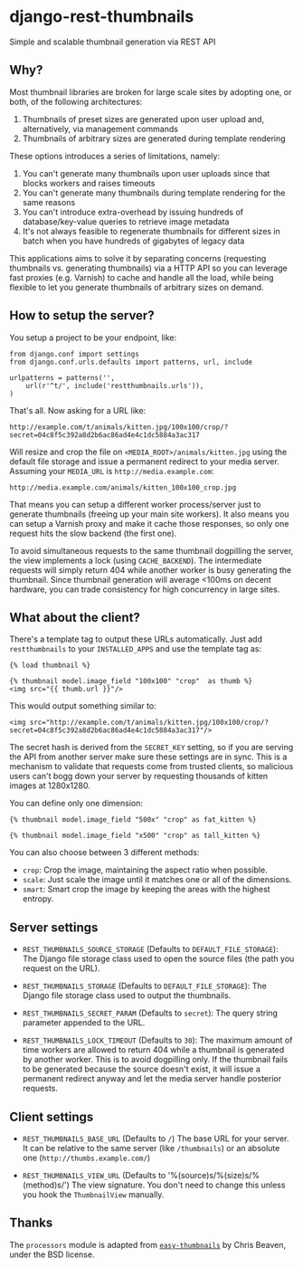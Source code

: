 django-rest-thumbnails
======================
Simple and scalable thumbnail generation via REST API

Why?
----
Most thumbnail libraries are broken for large scale sites by adopting one, or
both, of the following architectures:

1. Thumbnails of preset sizes are generated upon user upload and,
alternatively, via management commands
2. Thumbnails of arbitrary sizes are generated during template rendering

These options introduces a series of limitations, namely:

1. You can't generate many thumbnails upon user uploads since that blocks
workers and raises timeouts
2. You can't generate many thumbnails during template rendering for the same
reasons
3. You can't introduce extra-overhead by issuing hundreds of database/key-value
queries to retrieve image metadata
4. It's not always feasible to regenerate thumbnails for different sizes in
batch when you have hundreds of gigabytes of legacy data

This applications aims to solve it by separating concerns (requesting
thumbnails vs. generating thumbnails) via a HTTP API so you can leverage
fast proxies (e.g. Varnish) to cache and handle all the load, while being
flexible to let you generate thumbnails of arbitrary sizes on demand.

How to setup the server?
----
You setup a project to be your endpoint, like:

    from django.conf import settings
    from django.conf.urls.defaults import patterns, url, include

    urlpatterns = patterns('',
        url(r'^t/', include('restthumbnails.urls')),
    )

That's all. Now asking for a URL like:

    http://example.com/t/animals/kitten.jpg/100x100/crop/?secret=04c8f5c392a8d2b6ac86ad4e4c1dc5884a3ac317

Will resize and crop the file on `<MEDIA_ROOT>/animals/kitten.jpg` using the
default file storage and issue a permanent redirect to your media server.
Assuming your `MEDIA_URL` is `http://media.example.com`:

    http://media.example.com/animals/kitten_100x100_crop.jpg

That means you can setup a different worker process/server just to generate
thumbnails (freeing up your main site workers). It also means you can setup
a Varnish proxy and make it cache those responses, so only one request hits
the slow backend (the first one).

To avoid simultaneous requests to the same thumbnail dogpilling the server, the
view implements a lock (using `CACHE_BACKEND`). The intermediate requests will
simply return 404 while another worker is busy generating the thumbnail. Since
thumbnail generation will average <100ms on decent hardware, you can trade
consistency for high concurrency in large sites.

What about the client?
---------------------
There's a template tag to output these URLs automatically. Just add
`restthumbnails` to your `INSTALLED_APPS` and use the template tag as:

    {% load thumbnail %}

    {% thumbnail model.image_field "100x100" "crop"  as thumb %}
    <img src="{{ thumb.url }}"/>

This would output something similar to:

    <img src="http://example.com/t/animals/kitten.jpg/100x100/crop/?secret=04c8f5c392a8d2b6ac86ad4e4c1dc5884a3ac317"/>

The secret hash is derived from the `SECRET_KEY` setting, so if you are
serving the API from another server make sure these settings are in sync. This
is a mechanism to validate that requests come from trusted clients, so
malicious users can't bogg down your server by requesting thousands of kitten
images at 1280x1280.

You can define only one dimension:

    {% thumbnail model.image_field "500x" "crop" as fat_kitten %}

    {% thumbnail model.image_field "x500" "crop" as tall_kitten %}

You can also choose between 3 different methods:

- `crop`: Crop the image, maintaining the aspect ratio when possible.
- `scale`: Just scale the image until it matches one or all of the dimensions.
- `smart`: Smart crop the image by keeping the areas with the highest entropy.


Server settings
---------------

- `REST_THUMBNAILS_SOURCE_STORAGE` (Defaults to `DEFAULT_FILE_STORAGE`):
The Django file storage class used to open the source files (the path you
request on the URL).

- `REST_THUMBNAILS_STORAGE` (Defaults to `DEFAULT_FILE_STORAGE`):
The Django file storage class used to output the thumbnails.

- `REST_THUMBNAILS_SECRET_PARAM` (Defaults to `secret`):
The query string parameter appended to the URL.

- `REST_THUMBNAILS_LOCK_TIMEOUT` (Defaults to `30`):
The maximum amount of time workers are allowed to return 404 while a
thumbnail is generated by another worker. This is to avoid dogpilling only. If
the thumbnail fails to be generated because the source doesn't exist, it
will issue a permanent redirect anyway and let the media server handle
posterior requests.

Client settings
---------------

- `REST_THUMBNAILS_BASE_URL` (Defaults to `/`)
The base URL for your server. It can be relative to the same server (like
`/thumbnails`) or an absolute one (`http://thumbs.example.com/`)

- `REST_THUMBNAILS_VIEW_URL` (Defaults to '%(source)s/%(size)s/%(method)s/')
The view signature. You don't need to change this unless you hook the
`ThumbnailView` manually.

Thanks
------
The `processors` module is adapted from [`easy-thumbnails`](http://github.com/SmileyChris/easy-thumbnails/) by Chris Beaven,
under the BSD license.

